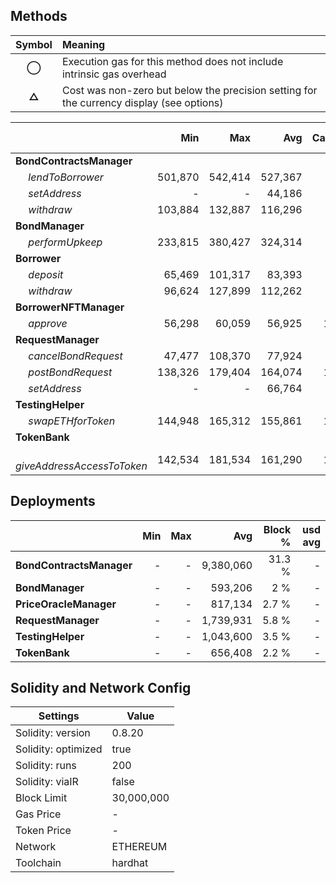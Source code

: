 ## Methods
| **Symbol** | **Meaning**                                                                              |
| :--------: | :--------------------------------------------------------------------------------------- |
|    **◯**   | Execution gas for this method does not include intrinsic gas overhead                    |
|    **△**   | Cost was non-zero but below the precision setting for the currency display (see options) |

|                                   |     Min |     Max |     Avg | Calls | usd avg |
| :-------------------------------- | ------: | ------: | ------: | ----: | ------: |
| **BondContractsManager**          |         |         |         |       |         |
|        *lendToBorrower*           | 501,870 | 542,414 | 527,367 |     6 |       - |
|        *setAddress*               |       - |       - |  44,186 |     1 |       - |
|        *withdraw*                 | 103,884 | 132,887 | 116,296 |     3 |       - |
| **BondManager**                   |         |         |         |       |         |
|        *performUpkeep*            | 233,815 | 380,427 | 324,314 |     6 |       - |
| **Borrower**                      |         |         |         |       |         |
|        *deposit*                  |  65,469 | 101,317 |  83,393 |     4 |       - |
|        *withdraw*                 |  96,624 | 127,899 | 112,262 |     4 |       - |
| **BorrowerNFTManager**            |         |         |         |       |         |
|        *approve*                  |  56,298 |  60,059 |  56,925 |    12 |       - |
| **RequestManager**                |         |         |         |       |         |
|        *cancelBondRequest*        |  47,477 | 108,370 |  77,924 |     4 |       - |
|        *postBondRequest*          | 138,326 | 179,404 | 164,074 |    10 |       - |
|        *setAddress*               |       - |       - |  66,764 |     1 |       - |
| **TestingHelper**                 |         |         |         |       |         |
|        *swapETHforToken*          | 144,948 | 165,312 | 155,861 |    10 |       - |
| **TokenBank**                     |         |         |         |       |         |
|        *giveAddressAccessToToken* | 142,534 | 181,534 | 161,290 |    10 |       - |

## Deployments
|                          | Min | Max  |       Avg | Block % | usd avg |
| :----------------------- | --: | ---: | --------: | ------: | ------: |
| **BondContractsManager** |   - |    - | 9,380,060 |  31.3 % |       - |
| **BondManager**          |   - |    - |   593,206 |     2 % |       - |
| **PriceOracleManager**   |   - |    - |   817,134 |   2.7 % |       - |
| **RequestManager**       |   - |    - | 1,739,931 |   5.8 % |       - |
| **TestingHelper**        |   - |    - | 1,043,600 |   3.5 % |       - |
| **TokenBank**            |   - |    - |   656,408 |   2.2 % |       - |

## Solidity and Network Config
| **Settings**        | **Value**  |
| ------------------- | ---------- |
| Solidity: version   | 0.8.20     |
| Solidity: optimized | true       |
| Solidity: runs      | 200        |
| Solidity: viaIR     | false      |
| Block Limit         | 30,000,000 |
| Gas Price           | -          |
| Token Price         | -          |
| Network             | ETHEREUM   |
| Toolchain           | hardhat    |

